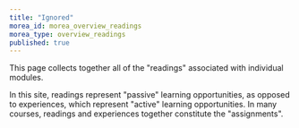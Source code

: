 ```yaml
---
title: "Ignored"
morea_id: morea_overview_readings
morea_type: overview_readings
published: true
---
```


This page collects together all of the "readings" associated with individual modules. 

In this site, readings represent "passive" learning opportunities, as opposed to experiences, which represent "active" learning opportunities.  In many courses, readings and experiences together constitute the "assignments". 